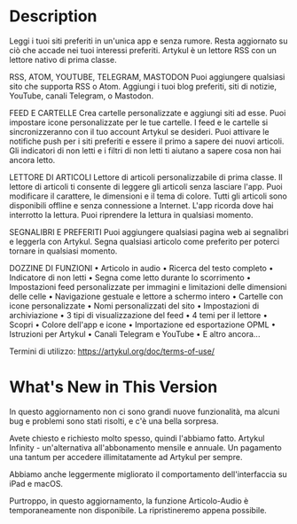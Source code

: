 # Description

Leggi i tuoi siti preferiti in un'unica app e senza rumore. Resta aggiornato su ciò che accade nei tuoi interessi preferiti. Artykul è un lettore RSS con un lettore nativo di prima classe.

RSS, ATOM, YOUTUBE, TELEGRAM, MASTODON
Puoi aggiungere qualsiasi sito che supporta RSS o Atom. Aggiungi i tuoi blog preferiti, siti di notizie, YouTube, canali Telegram, o Mastodon.

FEED E CARTELLE
Crea cartelle personalizzate e aggiungi siti ad esse. Puoi impostare icone personalizzate per le tue cartelle. I feed e le cartelle si sincronizzeranno con il tuo account Artykul se desideri. Puoi attivare le notifiche push per i siti preferiti e essere il primo a sapere dei nuovi articoli. Gli indicatori di non letti e i filtri di non letti ti aiutano a sapere cosa non hai ancora letto.

LETTORE DI ARTICOLI
Lettore di articoli personalizzabile di prima classe. Il lettore di articoli ti consente di leggere gli articoli senza lasciare l'app. Puoi modificare il carattere, le dimensioni e il tema di colore.
Tutti gli articoli sono disponibili offline e senza connessione a Internet. L'app ricorda dove hai interrotto la lettura. Puoi riprendere la lettura in qualsiasi momento.

SEGNALIBRI E PREFERITI
Puoi aggiungere qualsiasi pagina web ai segnalibri e leggerla con Artykul. Segna qualsiasi articolo come preferito per poterci tornare in qualsiasi momento.

DOZZINE DI FUNZIONI
• Articolo in audio
• Ricerca del testo completo
• Indicatore di non letti
• Segna come letto durante lo scorrimento
• Impostazioni feed personalizzate per immagini e limitazioni delle dimensioni delle celle
• Navigazione gestuale e lettore a schermo intero
• Cartelle con icone personalizzate
• Nomi personalizzati del sito
• Impostazioni di archiviazione
• 3 tipi di visualizzazione del feed
• 4 temi per il lettore
• Scopri
• Colore dell'app e icone
• Importazione ed esportazione OPML
• Istruzioni per Artykul
• Canali Telegram e YouTube
• E altro ancora...

Termini di utilizzo: https://artykul.org/doc/terms-of-use/

# What's New in This Version

In questo aggiornamento non ci sono grandi nuove funzionalità, ma alcuni bug e problemi sono stati risolti, e c'è una bella sorpresa.

Avete chiesto e richiesto molto spesso, quindi l'abbiamo fatto. Artykul Infinity - un'alternativa all'abbonamento mensile e annuale. Un pagamento una tantum per accedere illimitatamente ad Artykul per sempre.

Abbiamo anche leggermente migliorato il comportamento dell'interfaccia su iPad e macOS.

Purtroppo, in questo aggiornamento, la funzione Articolo-Audio è temporaneamente non disponibile. La ripristineremo appena possibile.
